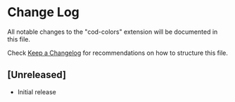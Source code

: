 # Change Log

All notable changes to the "cod-colors" extension will be documented in this file.

Check [Keep a Changelog](http://keepachangelog.com/) for recommendations on how to structure this file.

## [Unreleased]

- Initial release
